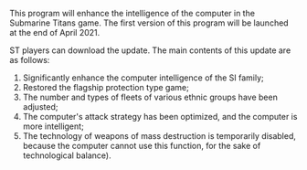 This program will enhance the intelligence of the computer in the Submarine Titans game. 
The first version of this program will be launched at the end of April 2021. 

ST players can download the update. The main contents of this update are as follows:
1. Significantly enhance the computer intelligence of the SI family;
2. Restored the flagship protection type game;
3. The number and types of fleets of various ethnic groups have been adjusted;
4. The computer's attack strategy has been optimized, and the computer is more intelligent;
5. The technology of weapons of mass destruction is temporarily disabled, because the computer cannot use this function, for the sake of technological balance). 
